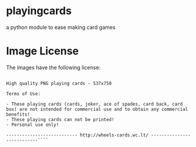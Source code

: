 # playingcards
a python module to ease making card games

# Image License
The images have the following license:
````--------------------------- http://wheels-cards.wc.lt/ ---------------------------

High quality PNG playing cards - 537x750

Terms of Use:

- These playing cards (cards, joker, ace of spades, card back, card box) are not intended for commercial use and to obtain any commercial benefits!
- These playing cards can not be printed!
- Personal use only!

--------------------------- http://wheels-cards.wc.lt/ ---------------------------````
